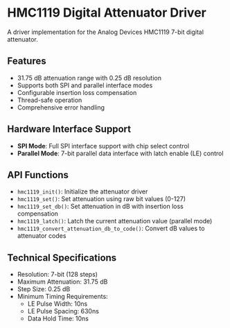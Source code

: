 # HMC1119 Digital Attenuator Driver

A driver implementation for the Analog Devices HMC1119 7-bit digital attenuator.

## Features

- 31.75 dB attenuation range with 0.25 dB resolution
- Supports both SPI and parallel interface modes
- Configurable insertion loss compensation
- Thread-safe operation
- Comprehensive error handling

## Hardware Interface Support

- **SPI Mode**: Full SPI interface support with chip select control
- **Parallel Mode**: 7-bit parallel data interface with latch enable (LE) control

## API Functions

- `hmc1119_init()`: Initialize the attenuator driver
- `hmc1119_set()`: Set attenuation using raw bit values (0-127)
- `hmc1119_set_db()`: Set attenuation in dB with insertion loss compensation
- `hmc1119_latch()`: Latch the current attenuation value (parallel mode)
- `hmc1119_convert_attenuation_db_to_code()`: Convert dB values to attenuator codes

## Technical Specifications

- Resolution: 7-bit (128 steps)
- Maximum Attenuation: 31.75 dB
- Step Size: 0.25 dB
- Minimum Timing Requirements:
  - LE Pulse Width: 10ns
  - LE Pulse Spacing: 630ns
  - Data Hold Time: 10ns
